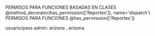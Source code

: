 PERMISOS PARA FUNCIONES BASADAS EN CLASES
@method_decorator(has_permission(['Reportes']), name='dispatch')
PERMISOS PARA FUNCIONES @has_permission(['Reportes'])

usuario/pass admin: arizona , arizona.
